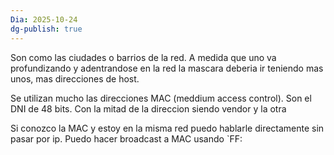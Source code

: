 ```yaml
---
Dia: 2025-10-24
dg-publish: true
---
```

Son como las ciudades o barrios de la red. 
A medida que uno va profundizando y adentrandose en la red la mascara deberia ir teniendo mas unos, mas direcciones de host. 

Se utilizan mucho las direcciones MAC (meddium access control). Son el DNI de 48 bits. Con la mitad de la direccion siendo vendor y la otra

Si conozco la MAC y estoy en la misma red puedo hablarle directamente sin pasar por ip.
Puedo hacer broadcast a MAC usando 
`FF: